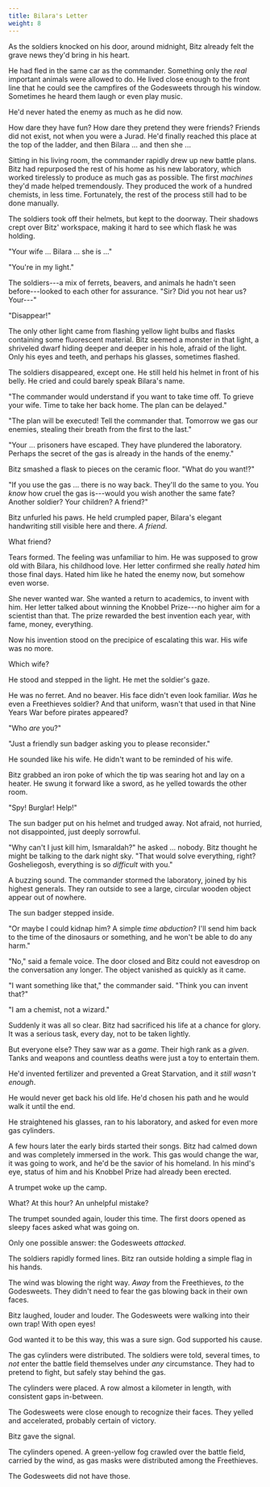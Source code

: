 ```yaml
---
title: Bilara's Letter
weight: 8
---
```

As the soldiers knocked on his door, around midnight, Bitz already felt the grave news they'd bring in his heart. 

He had fled in the same car as the commander. Something only the _real_ important animals were allowed to do. He lived close enough to the front line that he could see the campfires of the Godesweets through his window. Sometimes he heard them laugh or even play music.

He'd never hated the enemy as much as he did now.

How dare they have fun? How dare they pretend they were friends? Friends did not exist, not when you were a Jurad. He'd finally reached this place at the top of the ladder, and then Bilara ... and then she ...

Sitting in his living room, the commander rapidly drew up new battle plans. Bitz had repurposed the rest of his home as his new laboratory, which worked tirelessly to produce as much gas as possible. The first _machines_ they'd made helped tremendously. They produced the work of a hundred chemists, in less time. Fortunately, the rest of the process still had to be done manually.

The soldiers took off their helmets, but kept to the doorway. Their shadows crept over Bitz' workspace, making it hard to see which flask he was holding.

"Your wife ... Bilara ... she is ..."

"You're in my light."

The soldiers---a mix of ferrets, beavers, and animals he hadn't seen before---looked to each other for assurance. "Sir? Did you not hear us? Your---"

"Disappear!"

The only other light came from flashing yellow light bulbs and flasks containing some fluorescent material. Bitz seemed a monster in that light, a shriveled dwarf hiding deeper and deeper in his hole, afraid of the light. Only his eyes and teeth, and perhaps his glasses, sometimes flashed.

The soldiers disappeared, except one. He still held his helmet in front of his belly. He cried and could barely speak Bilara's name.

"The commander would understand if you want to take time off. To grieve your wife. Time to take her back home. The plan can be delayed."

"The plan will be executed! Tell the commander that. Tomorrow we gas our enemies, stealing their breath from the first to the last."

"Your ... prisoners have escaped. They have plundered the laboratory. Perhaps the secret of the gas is already in the hands of the enemy."

Bitz smashed a flask to pieces on the ceramic floor. "What do you want!?" 

"If you use the gas ... there is no way back. They'll do the same to you. You _know_ how cruel the gas is---would you wish another the same fate? Another soldier? Your children? A friend?"

Bitz unfurled his paws. He held crumpled paper, Bilara's elegant handwriting still visible here and there. _A friend._

What friend?

Tears formed. The feeling was unfamiliar to him. He was supposed to grow old with Bilara, his childhood love. Her letter confirmed she really _hated_ him those final days. Hated him like he hated the enemy now, but somehow even worse.

She never wanted war. She wanted a return to academics, to invent with him. Her letter talked about winning the Knobbel Prize---no higher aim for a scientist than that. The prize rewarded the best invention each year, with fame, money, everything.

Now his invention stood on the precipice of escalating this war. His wife was no more.

Which wife?

He stood and stepped in the light. He met the soldier's gaze.

He was no ferret. And no beaver. His face didn't even look familiar. _Was_ he even a Freethieves soldier? And that uniform, wasn't that used in that Nine Years War before pirates appeared?

"Who _are_ you?"

"Just a friendly sun badger asking you to please reconsider."

He sounded like his wife. He didn't want to be reminded of his wife.

Bitz grabbed an iron poke of which the tip was searing hot and lay on a heater. He swung it forward like a sword, as he yelled towards the other room.

"Spy! Burglar! Help!"

The sun badger put on his helmet and trudged away. Not afraid, not hurried, not disappointed, just deeply sorrowful.

"Why can't I just kill him, Ismaraldah?" he asked ... nobody. Bitz thought he might be talking to the dark night sky. "That would solve everything, right? Gosheliegosh, everything is so _difficult_ with you."

A buzzing sound. The commander stormed the laboratory, joined by his highest generals. They ran outside to see a large, circular wooden object appear out of nowhere.

The sun badger stepped inside.

"Or maybe I could kidnap him? A simple _time abduction_? I'll send him back to the time of the dinosaurs or something, and he won't be able to do any harm."

"No," said a female voice. The door closed and Bitz could not eavesdrop on the conversation any longer. The object vanished as quickly as it came.

"I want something like that," the commander said. "Think you can invent that?"

"I am a chemist, not a wizard."

Suddenly it was all so clear. Bitz had sacrificed his life at a chance for glory. It was a serious task, every day, not to be taken lightly. 

But everyone else? They saw war as a _game_. Their high rank as a _given_. Tanks and weapons and countless deaths were just a toy to entertain them. 

He'd invented fertilizer and prevented a Great Starvation, and it _still wasn't enough_.

He would never get back his old life. He'd chosen his path and he would walk it until the end.

He straightened his glasses, ran to his laboratory, and asked for even more gas cylinders.

A few hours later the early birds started their songs. Bitz had calmed down and was completely immersed in the work. This gas would change the war, it was going to work, and he'd be the savior of his homeland. In his mind's eye, status of him and his Knobbel Prize had already been erected.

A trumpet woke up the camp.

What? At this hour? An unhelpful mistake?

The trumpet sounded again, louder this time. The first doors opened as sleepy faces asked what was going on.

Only one possible answer: the Godesweets _attacked_.

The soldiers rapidly formed lines. Bitz ran outside holding a simple flag in his hands.

The wind was blowing the right way. _Away_ from the Freethieves, _to_ the Godesweets. They didn't need to fear the gas blowing back in their own faces.

Bitz laughed, louder and louder. The Godesweets were walking into their own trap! With open eyes!

God wanted it to be this way, this was a sure sign. God supported his cause.

The gas cylinders were distributed. The soldiers were told, several times, to _not_ enter the battle field themselves under _any_ circumstance. They had to pretend to fight, but safely stay behind the gas.

The cylinders were placed. A row almost a kilometer in length, with consistent gaps in-between.

The Godesweets were close enough to recognize their faces. They yelled and accelerated, probably certain of victory.

Bitz gave the signal.

The cylinders opened. A green-yellow fog crawled over the battle field, carried by the wind, as gas masks were distributed among the Freethieves.

The Godesweets did not have those.